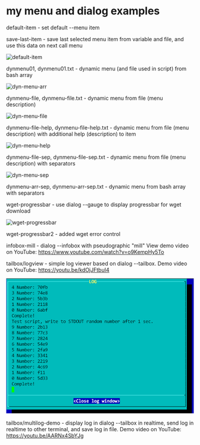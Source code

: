 # my menu and dialog examples

default-item - set default --menu item

save-last-item - save last selected menu item from variable and file, and use this data on next call menu

![default-item](/my-menu/screens/default-item.png)

dynmenu01, dynmenu01.txt - dynamic menu (and file used in script) from bash array

![dyn-menu-arr](/my-menu/screens/dynamic-menu-array.png)

dynmenu-file, dynmenu-file.txt - dynamic menu from file (menu description)

![dyn-menu-file](/my-menu/screens/dynamic-menu-file.png)

dynmenu-file-help, dynmenu-file-help.txt - dynamic menu from file (menu description) with additional help (description) to item

![dyn-menu-help](/my-menu/screens/dynamic-menu-help.png)

dynmenu-file-sep, dynmenu-file-sep.txt - dynamic menu from file (menu description) with separators

![dyn-menu-sep](/my-menu/screens/dynamic-menu-help.png)

dynmenu-arr-sep, dynmenu-arr-sep.txt - dynamic menu from bash array with separators

wget-progressbar - use dialog --gauge to display progressbar for wget download

![wget-progressbar](/my-menu/screens/progressbar-wget.png)

wget-progressbar2 - added wget error control

infobox-mill - dialog --infobox with pseudographic "mill" View demo video on YouTube: https://www.youtube.com/watch?v=o9KempHy5To

tailbox/logview - simple log viewer based on dialog --tailbox. Demo video on YouTube: https://youtu.be/kdOjJFtbuI4

![logview](/my-menu/screens/tailbox-viewlog.png)

tailbox/multilog-demo - display log in dialog --tailbox in realtime, send log in realtime to other terminal, and save log in file. Demo video on YouTube: https://youtu.be/AARNx4SbYJg